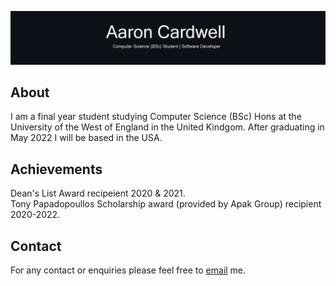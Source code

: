 [![Header](https://github.com/AaronEC/AaronEC/blob/main/images/banner.png?raw=true "Header")](https://temp.com/)

<h2>About</h2>
<p>I am a final year student studying Computer Science (BSc) Hons at the University of the West of England in the United Kindgom. After graduating in May 2022 I will be based in the USA.</p>

<h2>Achievements</h2>
<p>Dean's List Award recipeient 2020 & 2021. <br>
Tony Papadopoullos Scholarship award (provided by Apak Group) recipient 2020-2022.</p>

<h2>Contact</h2>
<p>For any contact or enquiries please feel free to <a href="mailto:aaron_cardwell@hotmail.com">email</a> me.
